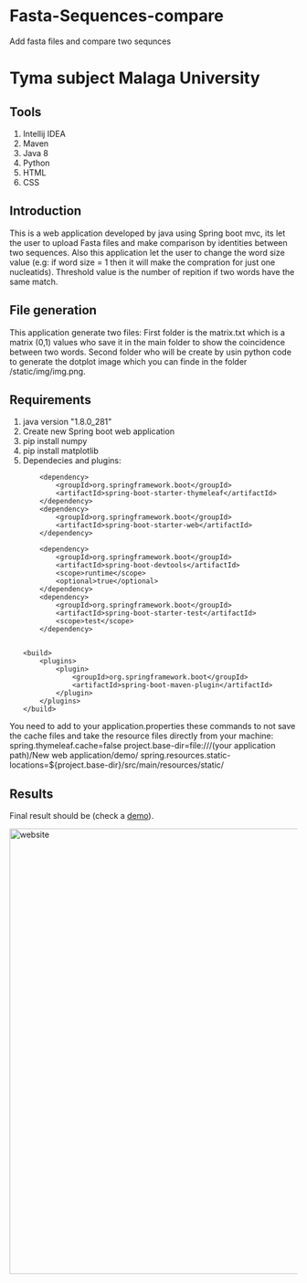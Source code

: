 # Fasta-Sequences-compare
Add fasta files and compare two sequnces 

# Tyma subject Malaga University

## Tools
<ol>
<li>Intellij IDEA</li>
<li>Maven</li>
<li>Java 8</li>
<li>Python</li>
<li>HTML</li>
<li>CSS</li>
</ol>

## Introduction
This is a web application developed by java using Spring boot mvc, its let the user to upload Fasta files and make comparison by identities between two sequences.
Also this application let the user to change the word size value (e.g: if word size = 1 then it will make the compration for just one nucleatids).
Threshold value is the number of repition if two words have the same match.

## File generation

This application generate two files: 
First folder is the matrix.txt which is a matrix (0,1) values who save it in the main folder to show the coincidence between two words.
Second folder who will be create by usin python code to generate the dotplot image which you can finde in the folder /static/img/img.png.

## Requirements
<ol>
<li>java version "1.8.0_281"</li>
<li>Create new Spring boot web application</li>
<li>pip install numpy</li>
<li>pip install matplotlib</li>
<li>Dependecies and plugins:

		<dependency>
			<groupId>org.springframework.boot</groupId>
			<artifactId>spring-boot-starter-thymeleaf</artifactId>
		</dependency>
		<dependency>
			<groupId>org.springframework.boot</groupId>
			<artifactId>spring-boot-starter-web</artifactId>
		</dependency>

		<dependency>
			<groupId>org.springframework.boot</groupId>
			<artifactId>spring-boot-devtools</artifactId>
			<scope>runtime</scope>
			<optional>true</optional>
		</dependency>
		<dependency>
			<groupId>org.springframework.boot</groupId>
			<artifactId>spring-boot-starter-test</artifactId>
			<scope>test</scope>
		</dependency>


	<build>
		<plugins>
			<plugin>
				<groupId>org.springframework.boot</groupId>
				<artifactId>spring-boot-maven-plugin</artifactId>
			</plugin>
		</plugins>
	</build>
 </li>
</ol>
You need to add to your application.properties these commands to not save the cache files and take the resource files directly from your machine:
spring.thymeleaf.cache=false
project.base-dir=file:///(your application path)/New web application/demo/
spring.resources.static-locations=${project.base-dir}/src/main/resources/static/

## Results
Final result should be (check a [demo]).

<img width="780" alt="website" src="https://user-images.githubusercontent.com/49337666/111064837-a14ca080-84b6-11eb-9a59-aec8b486a3db.PNG">



 [demo]: <https://frozen-brushlands-86690.herokuapp.com/>
